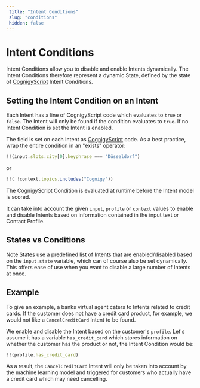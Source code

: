 ```yaml
---
 title: "Intent Conditions" 
 slug: "conditions" 
 hidden: false 
---
```

# Intent Conditions

Intent Conditions allow you to disable and enable Intents dynamically. The Intent Conditions therefore represent a dynamic State, defined by the state of [CognigyScript]({{config.site_url}}ai/tools/cognigy-script/) Intent Conditions. 


## Setting the Intent Condition on an Intent
Each Intent has a line of CognigyScript code which evaluates to `true` or `false`. The Intent will only be found if the condition evaluates to `true`. If no Intent Condition is set the Intent is enabled.

The field is set on each Intent as [CognigyScript]({{config.site_url}}ai/tools/cognigy-script/) code. As a best practice, wrap the entire condition in an "exists" operator:

```js
!!(input.slots.city[0].keyphrase === "Düsseldorf")
```

or

```js
!!( !context.topics.includes("Cognigy"))
```


The CognigyScript Condition is evaluated at runtime before the Intent model is scored. 

It can take into account the given `input`, `profile` or `context` values to enable and disable Intents based on information contained in the input text or Contact Profile.

## States vs Conditions
Note [States]({{config.site_url}}ai/tools/interaction-panel/state/) use a predefined list of Intents that are enabled/disabled based on the `input.state` variable, which can of course also be set dynamically. This offers ease of use when you want to disable a large number of Intents at once.

## Example

To give an example, a banks virtual agent caters to Intents related to credit cards. If the customer does not have a credit card product, for example, we would not like a `CancelCreditCard` Intent to be found.

We enable and disable the Intent based on the customer's `profile`. Let's assume it has a variable `has_credit_card` which stores information on whether the customer has the product or not, the Intent Condition would be:


```js
!!(profile.has_credit_card)
```

As a result, the `CancelCreditCard` Intent will only be taken into account by the machine learning model and triggered for customers who actually have a credit card which may need cancelling.